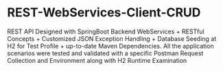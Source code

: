 # REST-WebServices-Client-CRUD
REST API Designed with SpringBoot Backend WebServices + RESTful Concepts + Customized JSON Exception Handling + Database Seeding at H2 for Test Profile + up-to-date Maven Dependencies. All the application scenarios were tested and validated with a specific Postman Request Collection and Environment along with H2 Runtime Examination

